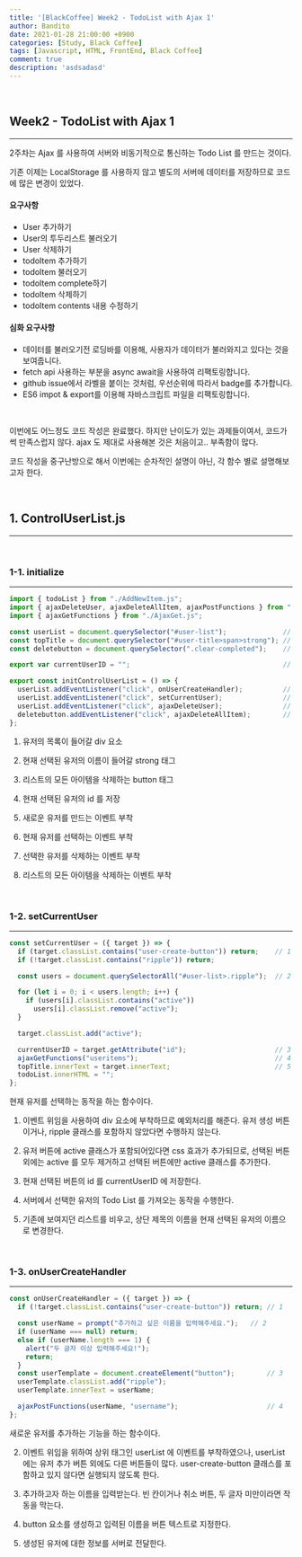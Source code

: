 ```yaml
---
title: '[BlackCoffee] Week2 - TodoList with Ajax 1'
author: Bandito
date: 2021-01-28 21:00:00 +0900
categories: [Study, Black Coffee]
tags: [Javascript, HTML, FrontEnd, Black Coffee]
comment: true
description: 'asdsadasd'
---
```


<br/>

## Week2 - TodoList with Ajax 1
***

2주차는 Ajax 를 사용하여 서버와 비동기적으로 통신하는 Todo List 를 만드는 것이다.    

기존 이제는 LocalStorage 를 사용하지 않고 별도의 서버에 데이터를 저장하므로 코드에 많은 변경이 있었다. 

#### 요구사항

+ User 추가하기
+ User의 투두리스트 불러오기
+ User 삭제하기
+ todoItem 추가하기
+ todoItem 불러오기
+ todoItem complete하기
+ todoItem 삭제하기
+ todoItem contents 내용 수정하기

#### 심화 요구사항

+ 데이터를 불러오기전 로딩바를 이용해, 사용자가 데이터가 불러와지고 있다는 것을 보여줍니다.
+ fetch api 사용하는 부분을 async await을 사용하여 리팩토링합니다.
+ github issue에서 라벨을 붙이는 것처럼, 우선순위에 따라서 badge를 추가합니다.
+ ES6 impot & export를 이용해 자바스크립트 파일을 리팩토링합니다.

<br/>

이번에도 어느정도 코드 작성은 완료했다. 하지만 난이도가 있는 과제들이여서, 코드가 썩 만족스럽지 않다. ajax 도 제대로 사용해본 것은 처음이고.. 부족함이 많다. 

코드 작성을 중구난방으로 해서 이번에는 순차적인 설명이 아닌, 각 함수 별로 설명해보고자 한다.


<br/>

## 1. ControlUserList.js
***

<br/>

### 1-1. initialize
***

```javascript
import { todoList } from "./AddNewItem.js";
import { ajaxDeleteUser, ajaxDeleteAllItem, ajaxPostFunctions } from "./AjaxPost.js";
import { ajaxGetFunctions } from "./AjaxGet.js";

const userList = document.querySelector("#user-list");              // 1
const topTitle = document.querySelector("#user-title>span>strong"); // 2  
const deletebutton = document.querySelector(".clear-completed");    // 3

export var currentUserID = "";                                      // 4

export const initControlUserList = () => {
  userList.addEventListener("click", onUserCreateHandler);          // 5
  userList.addEventListener("click", setCurrentUser);               // 6
  userList.addEventListener("click", ajaxDeleteUser);               // 7
  deletebutton.addEventListener("click", ajaxDeleteAllItem);        // 8
};
```

1. 유저의 목록이 들어갈 div 요소

2. 현재 선택된 유저의 이름이 들어갈 strong 태그

3. 리스트의 모든 아이템을 삭제하는 button 태그

4. 현재 선택된 유저의 id 를 저장

5. 새로운 유저를 만드는 이벤트 부착

6. 현재 유저를 선택하는 이벤트 부착

7. 선택한 유저를 삭제하는 이벤트 부착

8. 리스트의 모든 아이템을 삭제하는 이벤트 부착


<br/>

### 1-2. setCurrentUser
***
```javascript
const setCurrentUser = ({ target }) => {                        
  if (target.classList.contains("user-create-button")) return;    // 1
  if (!target.classList.contains("ripple")) return;

  const users = document.querySelectorAll("#user-list>.ripple");  // 2

  for (let i = 0; i < users.length; i++) {                        
    if (users[i].classList.contains("active"))
      users[i].classList.remove("active");
  }

  target.classList.add("active");                                 

  currentUserID = target.getAttribute("id");                      // 3
  ajaxGetFunctions("useritems");                                  // 4
  topTitle.innerText = target.innerText;                          // 5
  todoList.innerHTML = "";
};
```

현재 유저를 선택하는 동작을 하는 함수이다.

1. 이벤트 위임을 사용하여 div 요소에 부착하므로 예외처리를 해준다. 유저 생성 버튼이거나, ripple 클래스를 포함하지 않았다면 수행하지 않는다.

2. 유저 버튼에 active 클래스가 포함되어있다면 css 효과가 추가되므로, 선택된 버튼 외에는 active 를 모두 제거하고 선택된 버튼에만 active 클래스를 추가한다.

3. 현재 선택된 버튼의 id 를 currentUserID 에 저장한다.

4. 서버에서 선택한 유저의 Todo List 를 가져오는 동작을 수행한다.

5. 기존에 보여지던 리스트를 비우고, 상단 제목의 이름을 현재 선택된 유저의 이름으로 변경한다.

<br/>

### 1-3. onUserCreateHandler
***
```javascript
const onUserCreateHandler = ({ target }) => {                   
  if (!target.classList.contains("user-create-button")) return; // 1

  const userName = prompt("추가하고 싶은 이름을 입력해주세요.");   // 2
  if (userName === null) return;
  else if (userName.length === 1) {
    alert("두 글자 이상 입력해주세요!");
    return;
  }
  const userTemplate = document.createElement("button");        // 3
  userTemplate.classList.add("ripple");                       
  userTemplate.innerText = userName;

  ajaxPostFunctions(userName, "username");                      // 4
};
```
새로운 유저를 추가하는 기능을 하는 함수이다.

2. 이벤트 위임을 위하여 상위 태그인 userList 에 이벤트를 부착하였으나, userList 에는 유저 추가 버튼 외에도 다른 버튼들이 많다. user-create-button 클래스를 포함하고 있지 않다면 실행되지 않도록 한다.

3. 추가하고자 하는 이름을 입력받는다. 빈 칸이거나 취소 버튼, 두 글자 미만이라면 작동을 막는다.

4. button 요소를 생성하고 입력된 이름을 버튼 텍스트로 지정한다.

5. 생성된 유저에 대한 정보를 서버로 전달한다.




